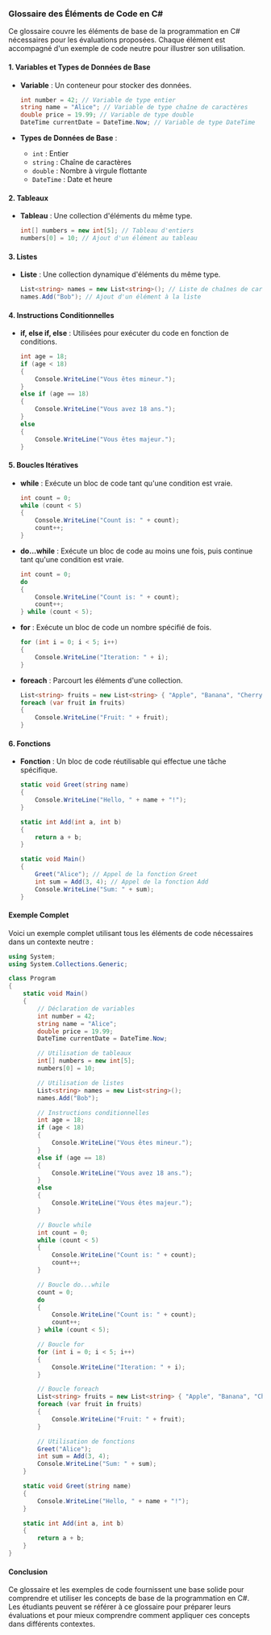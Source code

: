 ### Glossaire des Éléments de Code en C#

Ce glossaire couvre les éléments de base de la programmation en C# nécessaires pour les évaluations proposées. Chaque élément est accompagné d'un exemple de code neutre pour illustrer son utilisation.

#### 1. Variables et Types de Données de Base

- **Variable** : Un conteneur pour stocker des données.
  ```csharp
  int number = 42; // Variable de type entier
  string name = "Alice"; // Variable de type chaîne de caractères
  double price = 19.99; // Variable de type double
  DateTime currentDate = DateTime.Now; // Variable de type DateTime
  ```

- **Types de Données de Base** :
  - `int` : Entier
  - `string` : Chaîne de caractères
  - `double` : Nombre à virgule flottante
  - `DateTime` : Date et heure

#### 2. Tableaux

- **Tableau** : Une collection d'éléments du même type.
  ```csharp
  int[] numbers = new int[5]; // Tableau d'entiers
  numbers[0] = 10; // Ajout d'un élément au tableau
  ```

#### 3. Listes

- **Liste** : Une collection dynamique d'éléments du même type.
  ```csharp
  List<string> names = new List<string>(); // Liste de chaînes de caractères
  names.Add("Bob"); // Ajout d'un élément à la liste
  ```

#### 4. Instructions Conditionnelles

- **if, else if, else** : Utilisées pour exécuter du code en fonction de conditions.
  ```csharp
  int age = 18;
  if (age < 18)
  {
      Console.WriteLine("Vous êtes mineur.");
  }
  else if (age == 18)
  {
      Console.WriteLine("Vous avez 18 ans.");
  }
  else
  {
      Console.WriteLine("Vous êtes majeur.");
  }
  ```

#### 5. Boucles Itératives

- **while** : Exécute un bloc de code tant qu'une condition est vraie.
  ```csharp
  int count = 0;
  while (count < 5)
  {
      Console.WriteLine("Count is: " + count);
      count++;
  }
  ```

- **do...while** : Exécute un bloc de code au moins une fois, puis continue tant qu'une condition est vraie.
  ```csharp
  int count = 0;
  do
  {
      Console.WriteLine("Count is: " + count);
      count++;
  } while (count < 5);
  ```

- **for** : Exécute un bloc de code un nombre spécifié de fois.
  ```csharp
  for (int i = 0; i < 5; i++)
  {
      Console.WriteLine("Iteration: " + i);
  }
  ```

- **foreach** : Parcourt les éléments d'une collection.
  ```csharp
  List<string> fruits = new List<string> { "Apple", "Banana", "Cherry" };
  foreach (var fruit in fruits)
  {
      Console.WriteLine("Fruit: " + fruit);
  }
  ```

#### 6. Fonctions

- **Fonction** : Un bloc de code réutilisable qui effectue une tâche spécifique.
  ```csharp
  static void Greet(string name)
  {
      Console.WriteLine("Hello, " + name + "!");
  }

  static int Add(int a, int b)
  {
      return a + b;
  }

  static void Main()
  {
      Greet("Alice"); // Appel de la fonction Greet
      int sum = Add(3, 4); // Appel de la fonction Add
      Console.WriteLine("Sum: " + sum);
  }
  ```

#### Exemple Complet

Voici un exemple complet utilisant tous les éléments de code nécessaires dans un contexte neutre :

```csharp
using System;
using System.Collections.Generic;

class Program
{
    static void Main()
    {
        // Déclaration de variables
        int number = 42;
        string name = "Alice";
        double price = 19.99;
        DateTime currentDate = DateTime.Now;

        // Utilisation de tableaux
        int[] numbers = new int[5];
        numbers[0] = 10;

        // Utilisation de listes
        List<string> names = new List<string>();
        names.Add("Bob");

        // Instructions conditionnelles
        int age = 18;
        if (age < 18)
        {
            Console.WriteLine("Vous êtes mineur.");
        }
        else if (age == 18)
        {
            Console.WriteLine("Vous avez 18 ans.");
        }
        else
        {
            Console.WriteLine("Vous êtes majeur.");
        }

        // Boucle while
        int count = 0;
        while (count < 5)
        {
            Console.WriteLine("Count is: " + count);
            count++;
        }

        // Boucle do...while
        count = 0;
        do
        {
            Console.WriteLine("Count is: " + count);
            count++;
        } while (count < 5);

        // Boucle for
        for (int i = 0; i < 5; i++)
        {
            Console.WriteLine("Iteration: " + i);
        }

        // Boucle foreach
        List<string> fruits = new List<string> { "Apple", "Banana", "Cherry" };
        foreach (var fruit in fruits)
        {
            Console.WriteLine("Fruit: " + fruit);
        }

        // Utilisation de fonctions
        Greet("Alice");
        int sum = Add(3, 4);
        Console.WriteLine("Sum: " + sum);
    }

    static void Greet(string name)
    {
        Console.WriteLine("Hello, " + name + "!");
    }

    static int Add(int a, int b)
    {
        return a + b;
    }
}
```

#### Conclusion

Ce glossaire et les exemples de code fournissent une base solide pour comprendre et utiliser les concepts de base de la programmation en C#. Les étudiants peuvent se référer à ce glossaire pour préparer leurs évaluations et pour mieux comprendre comment appliquer ces concepts dans différents contextes.
